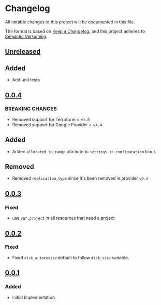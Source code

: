 # Changelog

All notable changes to this project will be documented in this file.

The format is based on [Keep a Changelog](https://keepachangelog.com/en/1.0.0/),
and this project adheres to [Semantic Versioning](https://semver.org/spec/v2.0.0.html).

## [Unreleased]

## Added

- Add unit tests

## [0.0.4]

### BREAKING CHANGES

- Removed support for Terraform `< v1.0`
- Removed support for Google Provider `< v4.4`

## Added

- Added `allocated_ip_range` attribute to `settings.ip_configuration` block

## Removed

- Removed `replication_type` since it's been removed in provider `v0.4`

## [0.0.3]

### Fixed

- use `var.project` in all resources that need a project

## [0.0.2]

### Fixed

- Fixed `disk_autoresize` default to follow `disk_size` variable.

## [0.0.1]

### Added

- Initial Implementation

[unreleased]: https://github.com/mineiros-io/terraform-google-cloud-sql/compare/v0.0.4...HEAD
[0.0.4]: https://github.com/mineiros-io/terraform-google-cloud-sql/compare/v0.0.3...v0.0.4
[0.0.3]: https://github.com/mineiros-io/terraform-google-cloud-sql/compare/v0.0.2...v0.0.3
[0.0.2]: https://github.com/mineiros-io/terraform-google-cloud-sql/compare/v0.0.1...v0.0.2
[0.0.1]: https://github.com/mineiros-io/terraform-google-cloud-sql/releases/tag/v0.0.1
